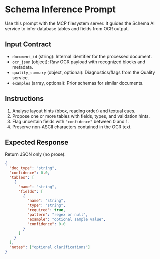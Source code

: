# Schema Inference Prompt

Use this prompt with the MCP filesystem server. It guides the Schema AI service to infer database tables and fields from OCR output.

## Input Contract

- `document_id` (string): Internal identifier for the processed document.
- `ocr_json` (object): Raw OCR payload with recognized blocks and metadata.
- `quality_summary` (object, optional): Diagnostics/flags from the Quality service.
- `examples` (array, optional): Prior schemas for similar documents.

## Instructions

1. Analyse layout hints (bbox, reading order) and textual cues.
2. Propose one or more tables with fields, types, and validation hints.
3. Flag uncertain fields with `"confidence"` between 0 and 1.
4. Preserve non-ASCII characters contained in the OCR text.

## Expected Response

Return JSON only (no prose):

```json
{
  "doc_type": "string",
  "confidence": 0.0,
  "tables": [
    {
      "name": "string",
      "fields": [
        {
          "name": "string",
          "type": "string",
          "required": true,
          "pattern": "regex or null",
          "example": "optional sample value",
          "confidence": 0.0
        }
      ]
    }
  ],
  "notes": ["optional clarifications"]
}
```
